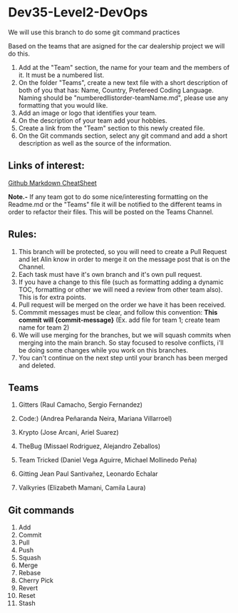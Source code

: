 # Dev35-Level2-DevOps
We will use this branch to do some git command practices

Based on the teams that are asigned for the car dealership project we will do this.

1. Add at the "Team" section, the name for your team and the members of it. It must be a numbered list.
2. On the folder "Teams", create a new text file with a short description of both of you that has: Name, Country, Prefereed Coding Language. Naming should be "numberedllistorder-teamName.md", please use any formatting that you would like.
3. Add an image or logo that identifies your team.
4. On the description of your team add your hobbies.
5. Create a link from the "Team" section to this newly created file.
6. On the Git commands section, select any git command and add a short description as well as the source of the information.


## Links of interest:
[Github Markdown CheatSheet](https://enterprise.github.com/downloads/en/markdown-cheatsheet.pdf)

**Note.-** If any team got to do some nice/interesting formatting on the Readme.md or the "Teams" file it will be notified to the different teams in order to refactor their files. This will be posted on the Teams Channel.

## Rules:

1. This branch will be protected, so you will need to create a Pull Request and let Alin know in order to merge it on the message post that is on the Channel.
2. Each task must have it's own branch and it's own pull request.
3. If you have a change to this file (such as formatting adding a dynamic TOC, formatting or other we will need a review from other team also). This is for extra points.
4. Pull request will be merged on the order we have it has been received.
5. Commmit messages must be clear, and follow this convention: **This commit will {commit-message}** (Ex. add file for team 1; create team name for team 2)
7. We will use merging for the branches, but we will squash commits when merging into the main branch. So stay focused to resolve conflicts, i'll be doing some changes while you work on this branches.
8. You can't continue on the next step until your branch has been merged and deleted.

## Teams
1. Gitters (Raul Camacho, Sergio Fernandez)

2. Code:) (Andrea Peñaranda Neira, Mariana Villarroel)
3. Krypto (Jose Arcani, Ariel Suarez)
4. TheBug (Missael Rodriguez, Alejandro Zeballos)
5. Team Tricked (Daniel Vega Aguirre, Michael Mollinedo Peña)
7. Gitting Jean Paul Santivañez, Leonardo Echalar

9. Valkyries (Elizabeth Mamani, Camila Laura) 


## Git commands
1. Add
2. Commit
3. Pull
4. Push
5. Squash
6. Merge
7. Rebase
8. Cherry Pick
9. Revert
10. Reset
11. Stash
